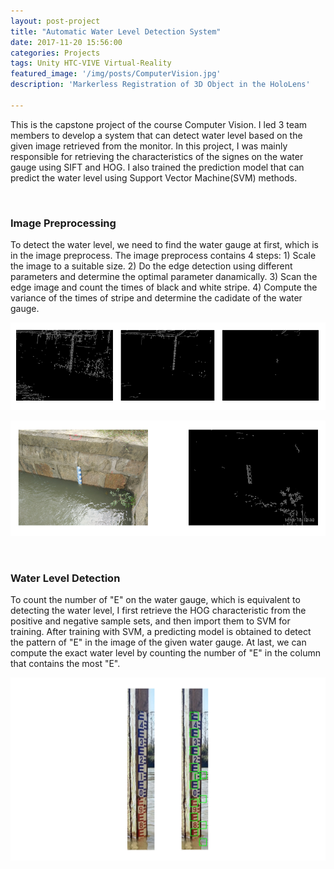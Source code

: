 ```yaml
---
layout: post-project
title: "Automatic Water Level Detection System"
date: 2017-11-20 15:56:00
categories: Projects
tags: Unity HTC-VIVE Virtual-Reality
featured_image: '/img/posts/ComputerVision.jpg'
description: 'Markerless Registration of 3D Object in the HoloLens'

---
```


This is the capstone project of the course Computer Vision. I led 3 team members to develop a system that can detect water level based on the given image retrieved from the monitor. In this project, I was mainly responsible for retrieving the characteristics of the signes on the water gauge using SIFT and HOG. I also trained the prediction model that can predict the water level using Support Vector Machine(SVM) methods.

<br />

<h3 class="section-title text-center">Image Preprocessing</h3>

To detect the water level, we need to find the water gauge at first, which is in the image preprocess. The image preprocess contains 4 steps: 1) Scale the image to a suitable size. 2) Do the edge detection using different parameters and determine the optimal parameter danamically. 3) Scan the edge image and count the times of black and white stripe. 4) Compute the variance of the times of stripe and determine the cadidate of the water gauge.

![](/img/posts/WaterLevel/PreProcess1.png)

![](/img/posts/WaterLevel/PreProcess2.png)

<br />

<h3 class="section-title text-center">Water Level Detection</h3>

To count the number of "E" on the water gauge, which is equivalent to detecting the water level, I first retrieve the HOG characteristic from the positive and negative sample sets, and then import them to SVM for training. After training with SVM, a predicting model is obtained to detect the pattern of "E" in the image of the given water gauge. At last, we can compute the exact water level by counting the number of "E" in the column that contains the most "E".

![](/img/posts/WaterLevel/Result.png)